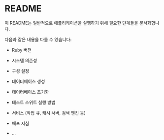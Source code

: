 # README

이 README는 일반적으로 애플리케이션을 실행하기 위해 필요한 단계들을 문서화합니다.

다음과 같은 내용을 다룰 수 있습니다:

* Ruby 버전

* 시스템 의존성

* 구성 설정

* 데이터베이스 생성

* 데이터베이스 초기화

* 테스트 스위트 실행 방법

* 서비스 (작업 큐, 캐시 서버, 검색 엔진 등)

* 배포 지침

* ...
